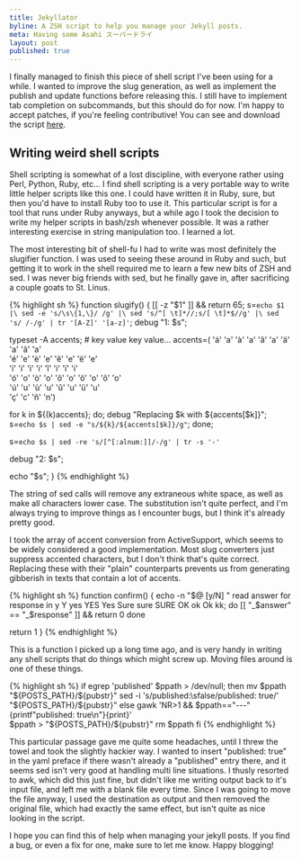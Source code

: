 ```yaml
---
title: Jekyllator
byline: A ZSH script to help you manage your Jekyll posts.
meta: Having some Asahi スーパードライ
layout: post
published: true
---
```

I finally managed to finish this piece of shell script I've been using for a while. I wanted to improve the slug generation, as well as implement the publish and update functions before releasing this. I still have to implement tab completion on subcommands, but this should do for now. I'm happy to accept patches, if you're feeling contributive! You can see and download the script [here](https://github.com/mkaito/dotfiles/blob/master/bin/jekyllator.sh).

## Writing weird shell scripts

Shell scripting is somewhat of a lost discipline, with everyone rather using Perl, Python, Ruby, etc... I find shell scripting is a very portable way to write little helper scripts like this one. I could have written it in Ruby, sure, but then you'd have to install Ruby too to use it. This particular script is for a tool that runs under Ruby anyways, but a while ago I took the decision to write my helper scripts in bash/zsh whenever possible. It was a rather interesting exercise in string manipulation too. I learned a lot.

The most interesting bit of shell-fu I had to write was most definitely the slugifier function. I was used to seeing these around in Ruby and such, but getting it to work in the shell required me to learn a few new bits of ZSH and sed. I was never big friends with sed, but he finally gave in, after sacrificing a couple goats to St. Linus.

{% highlight sh %}
function slugify()
{
  [[ -z "$1" ]] && return 65;
  s=`echo $1 |\
     sed -e 's/\s\{1,\}/ /g' |\
     sed 's/^[ \t]*//;s/[ \t]*$//g' |\
     sed 's/ /-/g' | tr '[A-Z]' '[a-z]'`;
  debug "1: $s";

  typeset -A accents; # key value key value...
  accents=( 'á' 'a' 'à' 'a' 'â' 'a' 'ä' 'a' 'ã' 'a'\
            'é' 'e' 'è' 'e' 'ê' 'e' 'ë' 'e'\
            'í' 'i' 'ì' 'i' 'î' 'i' 'ï' 'i'\
            'ó' 'o' 'ò' 'o' 'ô' 'o' 'ö' 'o' 'õ' 'o'\
            'ú' 'u' 'ù' 'u' 'û' 'u' 'ü' 'u'\
            'ç' 'c' 'ñ' 'n')

  for k in ${(k)accents}; do;
    debug "Replacing $k with ${accents[$k]}";
    s=`echo $s | sed -e "s/${k}/${accents[$k]}/g"`;
  done;

  s=`echo $s | sed -re 's/[^[:alnum:]]/-/g' | tr -s '-'`

  debug "2: $s";

  echo "$s";
}
{% endhighlight %}

The string of sed calls will remove any extraneous white space, as well as make all characters lower case. The substitution isn't quite perfect, and I'm always trying to improve things as I encounter bugs, but I think it's already pretty good.

I took the array of accent conversion from ActiveSupport, which seems to be widely considered a good implementation. Most slug converters just suppress accented characters, but I don't think that's quite correct. Replacing these with their "plain" counterparts prevents us from generating gibberish in texts that contain a lot of accents.

{% highlight sh %}
function confirm()
{
  echo -n "$@ [y/N] "
  read answer
  for response in y Y yes YES Yes Sure sure SURE OK ok Ok kk; do
    [[ "_$answer" == "_$response" ]] && return 0
  done

  return 1
}
{% endhighlight %}

This is a function I picked up a long time ago, and is very handy in writing any shell scripts that do things which might screw up. Moving files around is one of these things.

{% highlight sh %}
if egrep 'published' $ppath > /dev/null; then
  mv $ppath "${POSTS_PATH}/${pubstr}"
  sed -i 's/published:\sfalse/published: true/' "${POSTS_PATH}/${pubstr}"
else
  gawk 'NR>1 && $ppath=="---" {printf"published: true\n"}{print}'\
    $ppath > "${POSTS_PATH}/${pubstr}"
  rm $ppath
fi
{% endhighlight %}

This particular passage gave me quite some headaches, until I threw the towel and took the slightly hackier way. I wanted to insert "published: true" in the yaml preface if there wasn't already a "published" entry there, and it seems sed isn't very good at handling multi line situations. I thusly resorted to awk, which did this just fine, but didn't like me writing output back to it's input file, and left me with a blank file every time. Since I was going to move the file anyway, I used the destination as output and then removed the original file, which had exactly the same effect, but isn't quite as nice looking in the script.

I hope you can find this of help when managing your jekyll posts. If you find a bug, or even a fix for one, make sure to let me know. Happy blogging!

